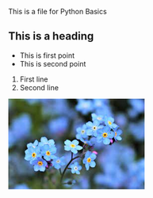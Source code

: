 This is a file for Python Basics
## This is a heading
- This is first point
- This is second point

1. First line
2. Second line

![This is to show image](https://github.com/Preetinassa7/Python_Basics/blob/main/download.jpg)
